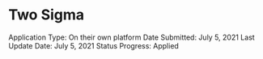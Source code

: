 # Two Sigma

Application Type: On their own platform
Date Submitted: July 5, 2021
Last Update Date: July 5, 2021
Status Progress: Applied